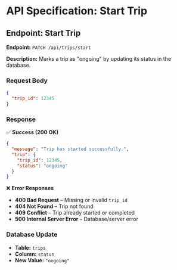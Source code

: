 # API Specification: Start Trip

## **Endpoint: Start Trip**

**Endpoint:** `PATCH /api/trips/start`

**Description:** Marks a trip as "ongoing" by updating its status in the database.

### **Request Body**
```json
{
  "trip_id": 12345
}
```

### **Response**

✅ **Success (200 OK)**
```json
{
  "message": "Trip has started successfully.",
  "trip": {
    "trip_id": 12345,
    "status": "ongoing"
  }
}
```

❌ **Error Responses**

- **400 Bad Request** – Missing or invalid `trip_id`
- **404 Not Found** – Trip not found
- **409 Conflict** – Trip already started or completed
- **500 Internal Server Error** – Database/server error

### **Database Update**
- **Table:** `trips`
- **Column:** `status`
- **New Value:** `"ongoing"`
